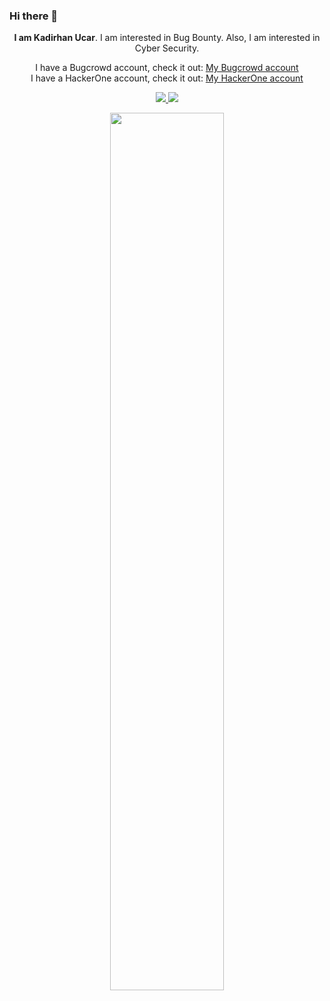 ### Hi there 👋

<p align="center"><b>I am Kadirhan Ucar</b>. I am interested in Bug Bounty. Also, I am interested in Cyber Security.</p>
<p align="center">
  I have a Bugcrowd account, check it out: <a href="https://bugcrowd.com/kdrhnucr">My Bugcrowd account</a><br/>
  I have a HackerOne account, check it out: <a href="https://hackerone.com/kdrhnucr">My HackerOne account</a>
<p align="center">
  <a href="https://github.com/kdrhnucr">
    <img src="https://img.shields.io/github/followers/kdrhnucr?style=social" />
  </a>
  <a href="https://https://twitter.com/UcarKadirhan">
    <img src="https://img.shields.io/twitter/follow/UcarKadirhan?style=social" />
  </a>
</p>

<p align="center">
  <img width="60%" src="https://github-readme-stats.vercel.app/api?username=kdrhnucr&show_icons=true&theme=tokyonight" />
</p>
